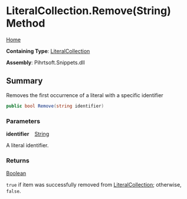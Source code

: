 # LiteralCollection\.Remove\(String\) Method

[Home](../../../../README.md)

**Containing Type**: [LiteralCollection](../README.md)

**Assembly**: Pihrtsoft\.Snippets\.dll

## Summary

Removes the first occurrence of a literal with a specific identifier

```csharp
public bool Remove(string identifier)
```

### Parameters

**identifier** &ensp; [String](https://docs.microsoft.com/en-us/dotnet/api/system.string)

A literal identifier\.

### Returns

[Boolean](https://docs.microsoft.com/en-us/dotnet/api/system.boolean)

`true` if item was successfully removed from [LiteralCollection](../README.md); otherwise, `false`\.